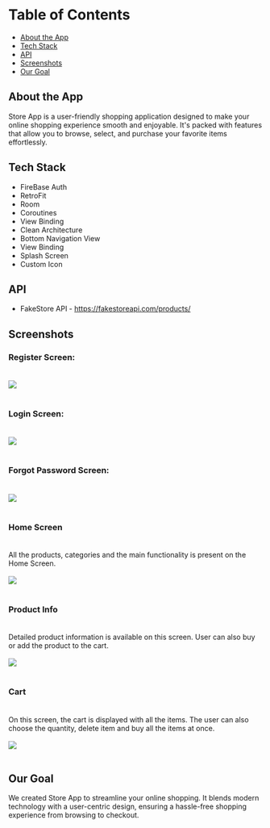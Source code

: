# Table of Contents
- [About the App](#about-the-app)
- [Tech Stack](#tech-stack)
- [API](#api)
- [Screenshots](#screenshots)
- [Our Goal]("our-goal")

## About the App

Store App is a user-friendly shopping application designed to make your online shopping experience 
smooth and enjoyable. It's packed with features that allow you to browse, select, and purchase your 
favorite items effortlessly.

## Tech Stack
- FireBase Auth
- RetroFit
- Room
- Coroutines
- View Binding
- Clean Architecture
- Bottom Navigation View
- View Binding
- Splash Screen
- Custom Icon

## API
- FakeStore API - https://fakestoreapi.com/products/

## Screenshots

### Register Screen:<br/><br/>
<img src="https://github.com/AleksandreToria/Midterm-Project/assets/106707510/2c30aad7-5e63-4649-9101-94dbc8f33586"><br/><br/>

### Login Screen:<br/><br/>
<img src="https://github.com/AleksandreToria/Midterm-Project/assets/106707510/58eb221e-0ba1-498d-b367-db44d93b6373"><br/><br/>

### Forgot Password Screen:<br/><br/>
<img src="https://github.com/AleksandreToria/Midterm-Project/assets/106707510/b8bb8273-96b4-4efb-bc34-525b7ba76060"><br/><br/>

### Home Screen<br/><br/>
All the products, categories and the main functionality is present on the Home Screen.<br/><br/>
<img src="https://github.com/AleksandreToria/Midterm-Project/assets/106707510/17c9d7ee-b2ea-4626-a2cb-c4d4377774ec"><br/><br/>

### Product Info<br/><br/>
Detailed product information is available on this screen. User can also buy or add the product to the cart.<br/><br/>
<img src="https://github.com/AleksandreToria/Midterm-Project/assets/106707510/e91ea958-a61d-4afe-a834-c20fe3509005"><br/><br/>

### Cart<br/><br/>
On this screen, the cart is displayed with all the items. The user can also choose the quantity, delete item and buy all the items at once.<br/><br/>
<img src="https://github.com/AleksandreToria/Midterm-Project/assets/106707510/c529c474-5e24-45f4-b4a7-061bb2a0a5c8"><br/><br/>

## Our Goal

We created Store App to streamline your online shopping. It blends modern technology with a user-centric design, ensuring a hassle-free shopping experience from browsing to checkout.
